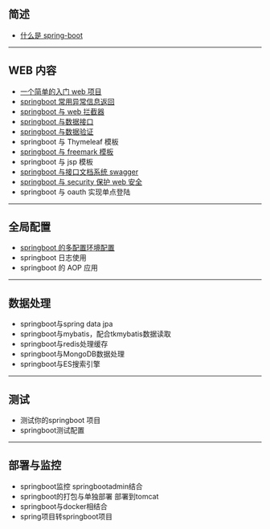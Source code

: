 

## 简述
- [什么是 spring-boot](./blob/master/note/1.what-is-spring-boot.md)

---

## WEB 内容
- [一个简单的入门 web 项目](./note/web-a-simple-web-example.md)
- [springboot 常用异常信息返回](./blob/master/note/web-usage-controller-advice.md)
- [springboot 与 web 拦截器](./blob/master/note/web-interceptor.md)
- [springboot 与数据接口](./blob/master/note/web-json-controller.md)
- [springboot 与数据验证](./blob/master/note/web-json-controller.md)
- springboot 与 Thymeleaf 模板
- [springboot 与 freemark 模板](./blob/master/note/web-freemarker.md)
- springboot 与 jsp 模板
- [springboot 与接口文档系统 swagger](./blob/master/note/web-swagger2.md)
- [springboot 与 security 保护 web 安全](./blob/master/note/web-security.md)
- springboot 与 oauth 实现单点登陆

---

## 全局配置
- [springboot 的多配置环境配置](./blob/master/note/globle-profiles.md)
- springboot 日志使用
- springboot 的 AOP 应用

---

## 数据处理
- springboot与spring data jpa
- springboot与mybatis，配合tkmybatis数据读取
- springboot与redis处理缓存
- springboot与MongoDB数据处理
- springboot与ES搜索引擎

---

## 测试
- 测试你的springboot 项目
- springboot测试配置

---

## 部署与监控
- springboot监控 springbootadmin结合
- springboot的打包与单独部署 部署到tomcat
- springboot与docker相结合
- spring项目转springboot项目
